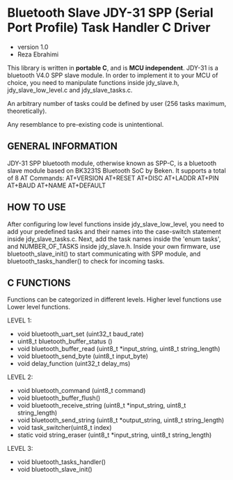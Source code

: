 # Bluetooth Slave JDY-31 SPP (Serial Port Profile) Task Handler C Driver
* version 1.0
* Reza Ebrahimi

This library is written in **portable C**, and is **MCU independent**. JDY-31 is a bluetooth V4.0 SPP slave module. In order to implement it to your MCU of choice, you need to manipulate functions inside jdy_slave.h, jdy_slave_low_level.c and jdy_slave_tasks.c.

An arbitrary number of tasks could be defined by user (256 tasks maximum, theoretically).

Any resemblance to pre-existing code is unintentional.

## GENERAL INFORMATION

JDY-31 SPP bluetooth module, otherwise known as SPP-C, is a bluetooth slave module based on BK3231S Bluetooth SoC by Beken. It supports a total of 8 AT Commands:
AT+VERSION
AT+RESET
AT+DISC
AT+LADDR
AT+PIN
AT+BAUD
AT+NAME
AT+DEFAULT

## HOW TO USE

After configuring low level functions inside jdy_slave_low_level, you need to add your predefined tasks and their names into the case-switch statement inside jdy_slave_tasks.c. Next, add the task names inside the 'enum tasks', and NUMBER_OF_TASKS inside jdy_slave.h. 
Inside your own firmware, use bluetooth_slave_init() to start communicating with SPP module, and bluetooth_tasks_handler() to check for incoming tasks.

## C FUNCTIONS

Functions can be categorized in different levels. Higher level functions use Lower level functions.

LEVEL 1:
* void bluetooth_uart_set (uint32_t baud_rate)
* uint8_t bluetooth_buffer_status ()
* void bluetooth_buffer_read (uint8_t *input_string, uint8_t string_length)
* void bluetooth_send_byte (uint8_t input_byte)
* void delay_function (uint32_t delay_ms)

LEVEL 2:
* void bluetooth_command (uint8_t command)
* void bluetooth_buffer_flush()
* void bluetooth_receive_string (uint8_t *input_string, uint8_t string_length)
* void bluetooth_send_string (uint8_t *output_string, uint8_t string_length)
* void task_switcher(uint8_t index)
* static void string_eraser (uint8_t *input_string, uint8_t string_length)

LEVEL 3:
* void bluetooth_tasks_handler()
* void bluetooth_slave_init()
